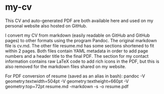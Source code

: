 # my-cv

This CV and auto-generated PDF are both available here and used on my personal website also hosted on GitHub.

I convert my CV from markdown (easily readable on GitHub and GitHub pages) to other formats using the program Pandoc. The original markdown file is cv.md. The other file resume.md has some sections shortened to fit within 2 pages. Both files contain YAML metadata in order to add page numbers and a header title to the final PDF. The section for my contact information contains raw LaTeX code to add rich icons in the PDF, but this is also removed for the markdown files shared on my website.

For PDF conversion of resume (saved as an alias in bash): pandoc -V geometry:textwidth=504pt -V geometry:textheight=660pt -V geometry:top=72pt resume.md -markdown -s -o resume.pdf
